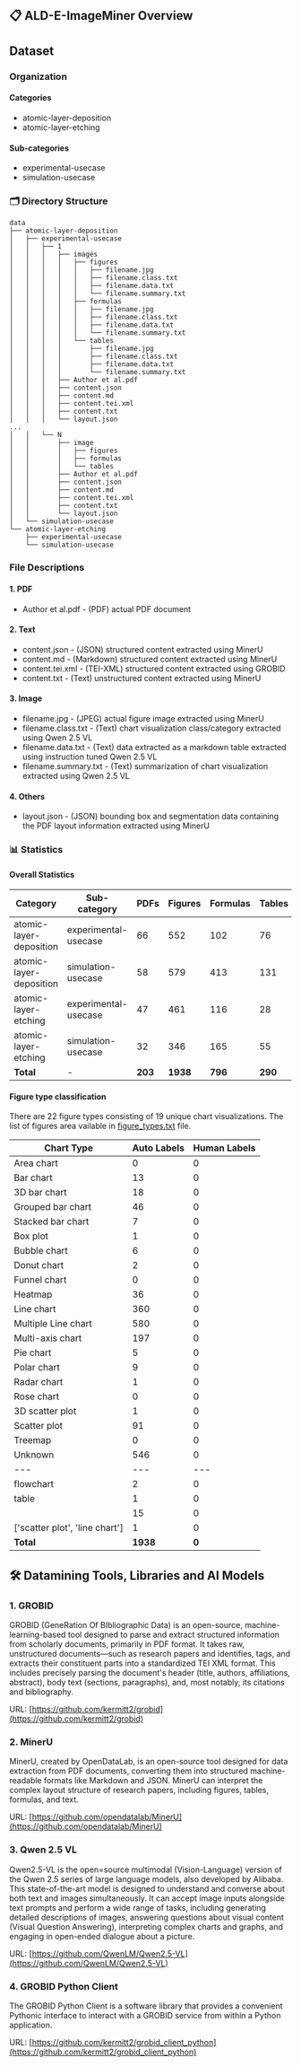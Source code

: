 ## 📋 ALD-E-ImageMiner Overview


## Dataset

### Organization

#### Categories

- atomic-layer-deposition
- atomic-layer-etching

#### Sub-categories

- experimental-usecase
- simulation-usecase

### 🗂️ Directory Structure
```text
data
├── atomic-layer-deposition
│   ├── experimental-usecase
│   │   ├── 1
│   │   │   ├── images
│   │   │   │   ├── figures
│   │   │   │   │   ├── filename.jpg
│   │   │   │   │   ├── filename.class.txt
│   │   │   │   │   ├── filename.data.txt 
│   │   │   │   │   └── filename.summary.txt
│   │   │   │   ├── formulas
│   │   │   │   │   ├── filename.jpg
│   │   │   │   │   ├── filename.class.txt
│   │   │   │   │   ├── filename.data.txt 
│   │   │   │   │   └── filename.summary.txt
│   │   │   │   └── tables
│   │   │   │       ├── filename.jpg
│   │   │   │       ├── filename.class.txt
│   │   │   │       ├── filename.data.txt 
│   │   │   │       └── filename.summary.txt
│   │   │   ├── Author et al.pdf
│   │   │   ├── content.json
│   │   │   ├── content.md
│   │   │   ├── content.tei.xml
│   │   │   ├── content.txt
│   │   │   └── layout.json
...
│   │   └── N
│   │       ├── image
│   │       │   ├── figures
│   │       │   ├── formulas
│   │       │   └── tables
│   │       ├── Author et al.pdf
│   │       ├── content.json
│   │       ├── content.md
│   │       ├── content.tei.xml
│   │       ├── content.txt
│   │       └── layout.json
│   └── simulation-usecase
└── atomic-layer-etching
    ├── experimental-usecase
    └── simulation-usecase
```

### File Descriptions
#### 1. PDF
- Author et al.pdf - (PDF) actual PDF document

#### 2. Text
- content.json - (JSON) structured content extracted using MinerU
- content.md - (Markdown) structured content extracted using MinerU
- content.tei.xml - (TEI-XML) structured content extracted using GROBID
- content.txt - (Text) unstructured content extracted using MinerU

#### 3. Image
- filename.jpg - (JPEG) actual figure image extracted using MinerU
- filename.class.txt - (Text) chart visualization class/category extracted using Qwen 2.5 VL
- filename.data.txt  - (Text) data extracted as a markdown table extracted using instruction tuned Qwen 2.5 VL
- filename.summary.txt - (Text) summarization of chart visualization extracted using Qwen 2.5 VL

#### 4. Others
- layout.json - (JSON) bounding box and segmentation data containing the PDF layout information extracted using MinerU


### 📊 Statistics

#### Overall Statistics

| Category | Sub-category | PDFs | Figures | Formulas | Tables |
| --- | --- | --- | --- | --- | --- |
| atomic-layer-deposition | experimental-usecase | 66 | 552 | 102 | 76 |  796 |
| atomic-layer-deposition | simulation-usecase | 58 | 579 | 413 | 131 | 1181 |
| atomic-layer-etching | experimental-usecase | 47 | 461 | 116 | 28 |  652 |
| atomic-layer-etching | simulation-usecase | 32 | 346 | 165 | 55 |  598 |
| **Total** | - | **203** | **1938** | **796** | **290** |

#### Figure type classification

There are 22 figure types consisting of 19 unique chart visualizations. The list of figures area vailable in [figure_types.txt](figure_types.txt) file.

| Chart Type | Auto Labels | Human Labels |
| --- | --- | --- |
| Area chart | 0 | 0 |
| Bar chart | 13 | 0 |
| 3D bar chart | 18 | 0 |
| Grouped bar chart | 46 | 0 |
| Stacked bar chart | 7 | 0 |
| Box plot | 1 | 0 |
| Bubble chart | 6 | 0 |
| Donut chart | 2 | 0 |
| Funnel chart | 0 | 0 |
| Heatmap | 36 | 0 |
| Line chart | 360 | 0 |
| Multiple Line chart | 580 | 0 |
| Multi-axis chart | 197 | 0 |
| Pie chart | 5 | 0 |
| Polar chart | 9 | 0 |
| Radar chart | 1 | 0 |
| Rose chart | 0 | 0 |
| 3D scatter plot | 1 | 0 |
| Scatter plot | 91 | 0 |
| Treemap | 0 | 0 |
| Unknown | 546 | 0 |
| --- | --- | --- |
| flowchart | 2 | 0 |
| table | 1 | 0 |
| | 15 | 0 |
| ['scatter plot', 'line chart'] | 1 | 0 |
| **Total** | **1938** | **0** |

## 🛠️ Datamining Tools, Libraries and AI Models

### 1. GROBID
GROBID (GeneRation Of BIbliographic Data) is an open-source, machine-learning-based tool designed to parse and extract structured information from scholarly documents, primarily in PDF format. It takes raw, unstructured documents—such as research papers and identifies, tags, and extracts their constituent parts into a standardized TEI XML format. This includes precisely parsing the document's header (title, authors, affiliations, abstract), body text (sections, paragraphs), and, most notably, its citations and bibliography.

URL: [https://github.com/kermitt2/grobid](https://github.com/kermitt2/grobid)

### 2. MinerU
MinerU, created by OpenDataLab, is an open-source tool designed for data extraction from PDF documents, converting them into structured machine-readable formats like Markdown and JSON. MinerU can interpret the complex layout structure of research papers, including figures, tables, formulas, and text.

URL: [https://github.com/opendatalab/MinerU](https://github.com/opendatalab/MinerU)

### 3. Qwen 2.5 VL
Qwen2.5-VL is the open=source multimodal (Vision-Language) version of the Qwen 2.5 series of large language models, also developed by Alibaba. This state-of-the-art model is designed to understand and converse about both text and images simultaneously. It can accept image inputs alongside text prompts and perform a wide range of tasks, including generating detailed descriptions of images, answering questions about visual content (Visual Question Answering), interpreting complex charts and graphs, and engaging in open-ended dialogue about a picture.

URL: [https://github.com/QwenLM/Qwen2.5-VL](https://github.com/QwenLM/Qwen2.5-VL)


### 4. GROBID Python Client
The GROBID Python Client is a software library that provides a convenient Pythonic interface to interact with a GROBID service from within a Python application.

URL: [https://github.com/kermitt2/grobid_client_python](https://github.com/kermitt2/grobid_client_python)
